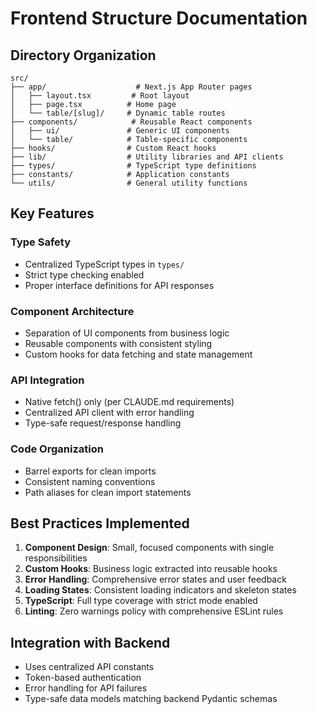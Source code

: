 # Frontend Structure Documentation

## Directory Organization

```
src/
├── app/                    # Next.js App Router pages
│   ├── layout.tsx         # Root layout
│   ├── page.tsx          # Home page
│   └── table/[slug]/     # Dynamic table routes
├── components/            # Reusable React components
│   ├── ui/               # Generic UI components
│   └── table/            # Table-specific components
├── hooks/                # Custom React hooks
├── lib/                  # Utility libraries and API clients
├── types/                # TypeScript type definitions
├── constants/            # Application constants
└── utils/                # General utility functions
```

## Key Features

### Type Safety
- Centralized TypeScript types in `types/`
- Strict type checking enabled
- Proper interface definitions for API responses

### Component Architecture
- Separation of UI components from business logic
- Reusable components with consistent styling
- Custom hooks for data fetching and state management

### API Integration
- Native fetch() only (per CLAUDE.md requirements)
- Centralized API client with error handling
- Type-safe request/response handling

### Code Organization
- Barrel exports for clean imports
- Consistent naming conventions
- Path aliases for clean import statements

## Best Practices Implemented

1. **Component Design**: Small, focused components with single responsibilities
2. **Custom Hooks**: Business logic extracted into reusable hooks
3. **Error Handling**: Comprehensive error states and user feedback
4. **Loading States**: Consistent loading indicators and skeleton states
5. **TypeScript**: Full type coverage with strict mode enabled
6. **Linting**: Zero warnings policy with comprehensive ESLint rules

## Integration with Backend

- Uses centralized API constants
- Token-based authentication
- Error handling for API failures
- Type-safe data models matching backend Pydantic schemas